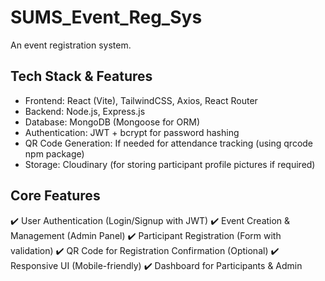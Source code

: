 # SUMS_Event_Reg_Sys
An event registration system.

## Tech Stack & Features
- Frontend: React (Vite), TailwindCSS, Axios, React Router
- Backend: Node.js, Express.js
- Database: MongoDB (Mongoose for ORM)
- Authentication: JWT + bcrypt for password hashing
- QR Code Generation: If needed for attendance tracking (using qrcode npm package)
- Storage: Cloudinary (for storing participant profile pictures if required)

## Core Features
✔️ User Authentication (Login/Signup with JWT)
✔️ Event Creation & Management (Admin Panel)
✔️ Participant Registration (Form with validation)
✔️ QR Code for Registration Confirmation (Optional)
✔️ Responsive UI (Mobile-friendly)
✔️ Dashboard for Participants & Admin
